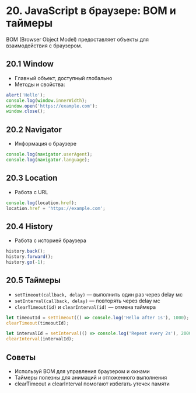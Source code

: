 # 20. JavaScript в браузере: BOM и таймеры

BOM (Browser Object Model) предоставляет объекты для взаимодействия с браузером.

## 20.1 Window

* Главный объект, доступный глобально
* Методы и свойства:

```javascript
alert('Hello');
console.log(window.innerWidth);
window.open('https://example.com');
window.close();
```

## 20.2 Navigator

* Информация о браузере

```javascript
console.log(navigator.userAgent);
console.log(navigator.language);
```

## 20.3 Location

* Работа с URL

```javascript
console.log(location.href);
location.href = 'https://example.com';
```

## 20.4 History

* Работа с историей браузера

```javascript
history.back();
history.forward();
history.go(-1);
```

## 20.5 Таймеры

* `setTimeout(callback, delay)` — выполнить один раз через delay мс
* `setInterval(callback, delay)` — повторять через delay мс
* `clearTimeout(id)` и `clearInterval(id)` — отмена таймера

```javascript
let timeoutId = setTimeout(() => console.log('Hello after 1s'), 1000);
clearTimeout(timeoutId);

let intervalId = setInterval(() => console.log('Repeat every 2s'), 2000);
clearInterval(intervalId);
```

## Советы

* Используй BOM для управления браузером и окнами
* Таймеры полезны для анимаций и отложенного выполнения
* clearTimeout и clearInterval помогают избегать утечек памяти
